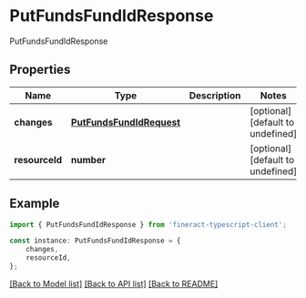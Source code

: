 # PutFundsFundIdResponse

PutFundsFundIdResponse

## Properties

Name | Type | Description | Notes
------------ | ------------- | ------------- | -------------
**changes** | [**PutFundsFundIdRequest**](PutFundsFundIdRequest.md) |  | [optional] [default to undefined]
**resourceId** | **number** |  | [optional] [default to undefined]

## Example

```typescript
import { PutFundsFundIdResponse } from 'fineract-typescript-client';

const instance: PutFundsFundIdResponse = {
    changes,
    resourceId,
};
```

[[Back to Model list]](../README.md#documentation-for-models) [[Back to API list]](../README.md#documentation-for-api-endpoints) [[Back to README]](../README.md)
